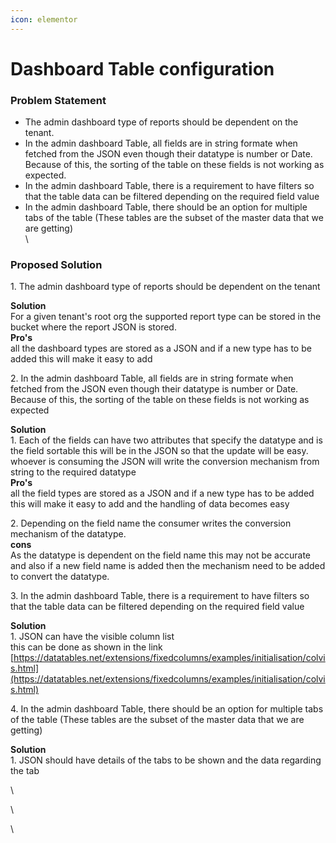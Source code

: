 ```yaml
---
icon: elementor
---
```


# Dashboard Table configuration

### Problem Statement <a href="#dashboardtableconfiguration-problemstatement" id="dashboardtableconfiguration-problemstatement"></a>

* The admin dashboard type of reports should be dependent on the tenant.
* In the admin dashboard Table, all fields are in string formate when fetched from the JSON even though their datatype is number or Date. Because of this, the sorting of the table on these fields is not working as expected.
* In the admin dashboard Table, there is a requirement to have filters so that the table data can be filtered depending on the required field value
* In the admin dashboard Table, there should be an option for multiple tabs of the table (These tables are the subset of the master data that we are getting)\
  \


### Proposed Solution <a href="#dashboardtableconfiguration-proposedsolution" id="dashboardtableconfiguration-proposedsolution"></a>

&#x20;     1\. The admin dashboard type of reports should be dependent on the tenant

&#x20;     **Solution** \
&#x20;        For a given tenant's root org the supported report type can be stored in the bucket where the report JSON is stored.\
&#x20;    **Pro's**\
&#x20;      all the dashboard types are stored as a JSON and if a new type has to be added this will make it easy to add

&#x20;    2\. In the admin dashboard Table, all fields are in string formate when fetched from the JSON even though their datatype is number or Date. Because of this, the sorting of the table on these fields is not working as expected

&#x20;    **Solution** \
&#x20;        1\. Each of the fields can have two attributes that specify the datatype and is the field sortable this will be in the JSON so that the update will be easy. whoever is consuming the JSON will write the conversion mechanism from string to the required datatype\
&#x20;        **Pro's**\
&#x20;            all the field types are stored as a JSON and if a new type has to be added this will make it easy to add and the handling of data becomes easy

&#x20;        2\. Depending on the field name the consumer writes the conversion mechanism of the datatype.\
&#x20;         **cons**\
&#x20;             As the datatype is dependent on the field name this may not be accurate and also if a new field name is added then the mechanism need to be added to convert the datatype.

&#x20;   3\. In the admin dashboard Table, there is a requirement to have filters so that the table data can be filtered depending on the required field value

&#x20;     **Solution** \
&#x20;        1\. JSON can have the visible column list \
&#x20;         this can be done as shown in the link [https://datatables.net/extensions/fixedcolumns/examples/initialisation/colvis.html](https://datatables.net/extensions/fixedcolumns/examples/initialisation/colvis.html)

&#x20;   4\. In the admin dashboard Table, there should be an option for multiple tabs of the table (These tables are the subset of the master data that we are getting)

&#x20;      **Solution** \
&#x20;        1\. JSON should have details of the tabs to be shown and the data regarding the tab \
&#x20;        &#x20;

\


\


\
